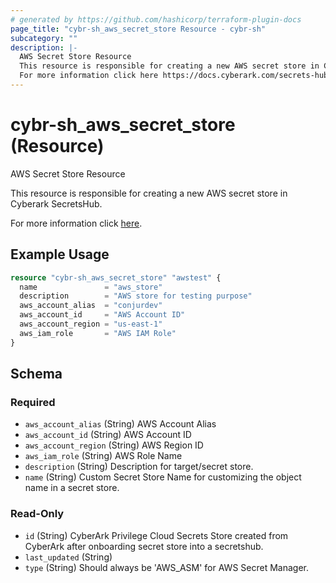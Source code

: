 ```yaml
---
# generated by https://github.com/hashicorp/terraform-plugin-docs
page_title: "cybr-sh_aws_secret_store Resource - cybr-sh"
subcategory: ""
description: |-
  AWS Secret Store Resource
  This resource is responsible for creating a new AWS secret store in Cyberark SecretsHub.
  For more information click here https://docs.cyberark.com/secrets-hub-privilege-cloud/Latest/en/Content/Developer/sh-create-aws-target-tutorial.htm?tocpath=Developer%7CTutorials%7C_____1.
---
```


# cybr-sh_aws_secret_store (Resource)

AWS Secret Store Resource

This resource is responsible for creating a new AWS secret store in Cyberark SecretsHub.

For more information click [here](https://docs.cyberark.com/secrets-hub-privilege-cloud/Latest/en/Content/Developer/sh-create-aws-target-tutorial.htm?tocpath=Developer%7CTutorials%7C_____1).

## Example Usage

```terraform
resource "cybr-sh_aws_secret_store" "awstest" {
  name               = "aws_store"
  description        = "AWS store for testing purpose"
  aws_account_alias  = "conjurdev"
  aws_account_id     = "AWS Account ID"
  aws_account_region = "us-east-1"
  aws_iam_role       = "AWS IAM Role"
}
```

<!-- schema generated by tfplugindocs -->
## Schema

### Required

- `aws_account_alias` (String) AWS Account Alias
- `aws_account_id` (String) AWS Account ID
- `aws_account_region` (String) AWS Region ID
- `aws_iam_role` (String) AWS Role Name
- `description` (String) Description for target/secret store.
- `name` (String) Custom Secret Store Name for customizing the object name in a secret store.

### Read-Only

- `id` (String) CyberArk Privilege Cloud Secrets Store created from CyberArk after onboarding secret store into a secretshub.
- `last_updated` (String)
- `type` (String) Should always be 'AWS_ASM' for AWS Secret Manager.

